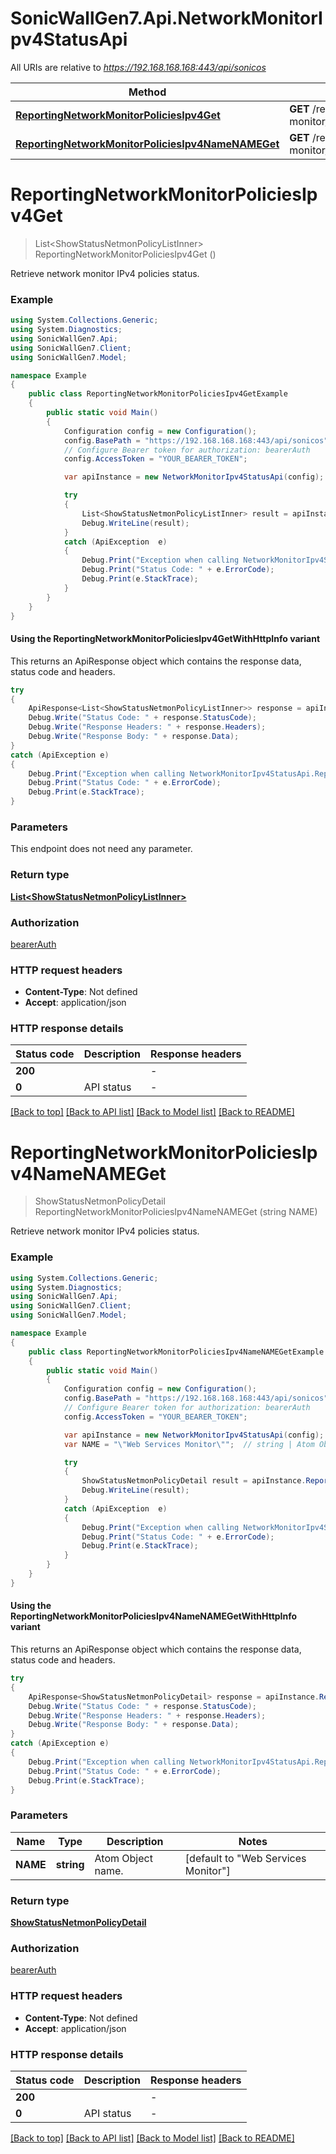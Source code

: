 # SonicWallGen7.Api.NetworkMonitorIpv4StatusApi

All URIs are relative to *https://192.168.168.168:443/api/sonicos*

| Method | HTTP request | Description |
|--------|--------------|-------------|
| [**ReportingNetworkMonitorPoliciesIpv4Get**](NetworkMonitorIpv4StatusApi.md#reportingnetworkmonitorpoliciesipv4get) | **GET** /reporting/network-monitor/policies/ipv4 |  |
| [**ReportingNetworkMonitorPoliciesIpv4NameNAMEGet**](NetworkMonitorIpv4StatusApi.md#reportingnetworkmonitorpoliciesipv4namenameget) | **GET** /reporting/network-monitor/policies/ipv4/name/{NAME} |  |

<a id="reportingnetworkmonitorpoliciesipv4get"></a>
# **ReportingNetworkMonitorPoliciesIpv4Get**
> List&lt;ShowStatusNetmonPolicyListInner&gt; ReportingNetworkMonitorPoliciesIpv4Get ()



Retrieve network monitor IPv4 policies status.

### Example
```csharp
using System.Collections.Generic;
using System.Diagnostics;
using SonicWallGen7.Api;
using SonicWallGen7.Client;
using SonicWallGen7.Model;

namespace Example
{
    public class ReportingNetworkMonitorPoliciesIpv4GetExample
    {
        public static void Main()
        {
            Configuration config = new Configuration();
            config.BasePath = "https://192.168.168.168:443/api/sonicos";
            // Configure Bearer token for authorization: bearerAuth
            config.AccessToken = "YOUR_BEARER_TOKEN";

            var apiInstance = new NetworkMonitorIpv4StatusApi(config);

            try
            {
                List<ShowStatusNetmonPolicyListInner> result = apiInstance.ReportingNetworkMonitorPoliciesIpv4Get();
                Debug.WriteLine(result);
            }
            catch (ApiException  e)
            {
                Debug.Print("Exception when calling NetworkMonitorIpv4StatusApi.ReportingNetworkMonitorPoliciesIpv4Get: " + e.Message);
                Debug.Print("Status Code: " + e.ErrorCode);
                Debug.Print(e.StackTrace);
            }
        }
    }
}
```

#### Using the ReportingNetworkMonitorPoliciesIpv4GetWithHttpInfo variant
This returns an ApiResponse object which contains the response data, status code and headers.

```csharp
try
{
    ApiResponse<List<ShowStatusNetmonPolicyListInner>> response = apiInstance.ReportingNetworkMonitorPoliciesIpv4GetWithHttpInfo();
    Debug.Write("Status Code: " + response.StatusCode);
    Debug.Write("Response Headers: " + response.Headers);
    Debug.Write("Response Body: " + response.Data);
}
catch (ApiException e)
{
    Debug.Print("Exception when calling NetworkMonitorIpv4StatusApi.ReportingNetworkMonitorPoliciesIpv4GetWithHttpInfo: " + e.Message);
    Debug.Print("Status Code: " + e.ErrorCode);
    Debug.Print(e.StackTrace);
}
```

### Parameters
This endpoint does not need any parameter.
### Return type

[**List&lt;ShowStatusNetmonPolicyListInner&gt;**](ShowStatusNetmonPolicyListInner.md)

### Authorization

[bearerAuth](../README.md#bearerAuth)

### HTTP request headers

 - **Content-Type**: Not defined
 - **Accept**: application/json


### HTTP response details
| Status code | Description | Response headers |
|-------------|-------------|------------------|
| **200** |  |  -  |
| **0** | API status |  -  |

[[Back to top]](#) [[Back to API list]](../README.md#documentation-for-api-endpoints) [[Back to Model list]](../README.md#documentation-for-models) [[Back to README]](../README.md)

<a id="reportingnetworkmonitorpoliciesipv4namenameget"></a>
# **ReportingNetworkMonitorPoliciesIpv4NameNAMEGet**
> ShowStatusNetmonPolicyDetail ReportingNetworkMonitorPoliciesIpv4NameNAMEGet (string NAME)



Retrieve network monitor IPv4 policies status.

### Example
```csharp
using System.Collections.Generic;
using System.Diagnostics;
using SonicWallGen7.Api;
using SonicWallGen7.Client;
using SonicWallGen7.Model;

namespace Example
{
    public class ReportingNetworkMonitorPoliciesIpv4NameNAMEGetExample
    {
        public static void Main()
        {
            Configuration config = new Configuration();
            config.BasePath = "https://192.168.168.168:443/api/sonicos";
            // Configure Bearer token for authorization: bearerAuth
            config.AccessToken = "YOUR_BEARER_TOKEN";

            var apiInstance = new NetworkMonitorIpv4StatusApi(config);
            var NAME = "\"Web Services Monitor\"";  // string | Atom Object name. (default to "Web Services Monitor")

            try
            {
                ShowStatusNetmonPolicyDetail result = apiInstance.ReportingNetworkMonitorPoliciesIpv4NameNAMEGet(NAME);
                Debug.WriteLine(result);
            }
            catch (ApiException  e)
            {
                Debug.Print("Exception when calling NetworkMonitorIpv4StatusApi.ReportingNetworkMonitorPoliciesIpv4NameNAMEGet: " + e.Message);
                Debug.Print("Status Code: " + e.ErrorCode);
                Debug.Print(e.StackTrace);
            }
        }
    }
}
```

#### Using the ReportingNetworkMonitorPoliciesIpv4NameNAMEGetWithHttpInfo variant
This returns an ApiResponse object which contains the response data, status code and headers.

```csharp
try
{
    ApiResponse<ShowStatusNetmonPolicyDetail> response = apiInstance.ReportingNetworkMonitorPoliciesIpv4NameNAMEGetWithHttpInfo(NAME);
    Debug.Write("Status Code: " + response.StatusCode);
    Debug.Write("Response Headers: " + response.Headers);
    Debug.Write("Response Body: " + response.Data);
}
catch (ApiException e)
{
    Debug.Print("Exception when calling NetworkMonitorIpv4StatusApi.ReportingNetworkMonitorPoliciesIpv4NameNAMEGetWithHttpInfo: " + e.Message);
    Debug.Print("Status Code: " + e.ErrorCode);
    Debug.Print(e.StackTrace);
}
```

### Parameters

| Name | Type | Description | Notes |
|------|------|-------------|-------|
| **NAME** | **string** | Atom Object name. | [default to &quot;Web Services Monitor&quot;] |

### Return type

[**ShowStatusNetmonPolicyDetail**](ShowStatusNetmonPolicyDetail.md)

### Authorization

[bearerAuth](../README.md#bearerAuth)

### HTTP request headers

 - **Content-Type**: Not defined
 - **Accept**: application/json


### HTTP response details
| Status code | Description | Response headers |
|-------------|-------------|------------------|
| **200** |  |  -  |
| **0** | API status |  -  |

[[Back to top]](#) [[Back to API list]](../README.md#documentation-for-api-endpoints) [[Back to Model list]](../README.md#documentation-for-models) [[Back to README]](../README.md)

